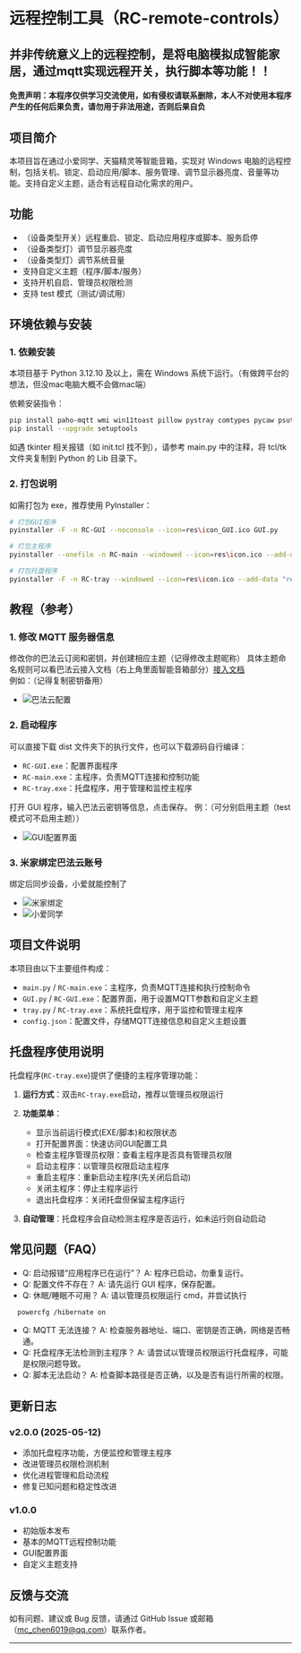 # 远程控制工具（RC-remote-controls）
## 并非传统意义上的远程控制，是将电脑模拟成智能家居，通过mqtt实现远程开关，执行脚本等功能！！
#### 免责声明：本程序仅供学习交流使用，如有侵权请联系删除，本人不对使用本程序产生的任何后果负责，请勿用于非法用途，否则后果自负

## 项目简介

本项目旨在通过小爱同学、天猫精灵等智能音箱，实现对 Windows 电脑的远程控制，包括关机、锁定、启动应用/脚本、服务管理、调节显示器亮度、音量等功能。支持自定义主题，适合有远程自动化需求的用户。

## 功能

- （设备类型开关）远程重启、锁定、启动应用程序或脚本、服务启停
- （设备类型灯）调节显示器亮度
- （设备类型灯）调节系统音量
- 支持自定义主题（程序/脚本/服务）
- 支持开机自启、管理员权限检测
- 支持 test 模式（测试/调试用）

## 环境依赖与安装

### 1. 依赖安装

本项目基于 Python 3.12.10 及以上，需在 Windows 系统下运行。（有做跨平台的想法，但没mac电脑大概不会做mac端）

依赖安装指令：

```bash
pip install paho-mqtt wmi win11toast pillow pystray comtypes pycaw psutil
pip install --upgrade setuptools
```

如遇 tkinter 相关报错（如 init.tcl 找不到），请参考 main.py 中的注释，将 tcl/tk 文件夹复制到 Python 的 Lib 目录下。

### 2. 打包说明

如需打包为 exe，推荐使用 PyInstaller：

```bash
# 打包GUI程序
pyinstaller -F -n RC-GUI --noconsole --icon=res\icon_GUI.ico GUI.py

# 打包主程序
pyinstaller --onefile -n RC-main --windowed --icon=res\icon.ico --add-data "res\icon.ico;." main.py

# 打包托盘程序
pyinstaller -F -n RC-tray --windowed --icon=res\icon.ico --add-data "res\icon.ico;." tray.py
```

## 教程（参考）

### 1. 修改 MQTT 服务器信息

修改你的巴法云订阅和密钥，并创建相应主题（记得修改主题昵称） 具体主题命名规则可以看巴法云接入文档（右上角里面智能音箱部分）[接入文档](https://cloud.bemfa.com/docs/src/speaker_mi.html)  
例如：（记得复制密钥备用）

- ![巴法云配置](res/巴法云.png)

### 2. 启动程序

可以直接下载 dist 文件夹下的执行文件，也可以下载源码自行编译：  
- `RC-GUI.exe`：配置界面程序
- `RC-main.exe`：主程序，负责MQTT连接和控制功能
- `RC-tray.exe`：托盘程序，用于管理和监控主程序

打开 GUI 程序，输入巴法云密钥等信息，点击保存。
例：（可分别启用主题（test 模式可不启用主题））

- ![GUI配置界面](res/GUI.png)

### 3. 米家绑定巴法云账号

绑定后同步设备，小爱就能控制了

- ![米家绑定](res/米家.jpg)
- ![小爱同学](res/小爱同学.jpg)

## 项目文件说明

本项目由以下主要组件构成：

- `main.py` / `RC-main.exe`：主程序，负责MQTT连接和执行控制命令
- `GUI.py` / `RC-GUI.exe`：配置界面，用于设置MQTT参数和自定义主题
- `tray.py` / `RC-tray.exe`：系统托盘程序，用于监控和管理主程序
- `config.json`：配置文件，存储MQTT连接信息和自定义主题设置

## 托盘程序使用说明

托盘程序(`RC-tray.exe`)提供了便捷的主程序管理功能：

1. **运行方式**：双击`RC-tray.exe`启动，推荐以管理员权限运行
2. **功能菜单**：
   - 显示当前运行模式(EXE/脚本)和权限状态
   - 打开配置界面：快速访问GUI配置工具
   - 检查主程序管理员权限：查看主程序是否具有管理员权限
   - 启动主程序：以管理员权限启动主程序
   - 重启主程序：重新启动主程序(先关闭后启动)
   - 关闭主程序：停止主程序运行
   - 退出托盘程序：关闭托盘但保留主程序运行

3. **自动管理**：托盘程序会自动检测主程序是否运行，如未运行则自动启动

## 常见问题（FAQ）

- Q: 启动报错“应用程序已在运行”？
  A: 程序已启动，勿重复运行。
- Q: 配置文件不存在？
  A: 请先运行 GUI 程序，保存配置。
- Q: 休眠/睡眠不可用？
  A: 请以管理员权限运行 cmd，并尝试执行
```bash
  powercfg /hibernate on
```
- Q: MQTT 无法连接？
  A: 检查服务器地址、端口、密钥是否正确，网络是否畅通。
- Q: 托盘程序无法检测到主程序？
  A: 请尝试以管理员权限运行托盘程序，可能是权限问题导致。
- Q: 脚本无法启动？
  A: 检查脚本路径是否正确，以及是否有运行所需的权限。

## 更新日志

### v2.0.0 (2025-05-12)
- 添加托盘程序功能，方便监控和管理主程序
- 改进管理员权限检测机制
- 优化进程管理和启动流程
- 修复已知问题和稳定性改进

### v1.0.0
- 初始版本发布
- 基本的MQTT远程控制功能
- GUI配置界面
- 自定义主题支持

## 反馈与交流

如有问题、建议或 Bug 反馈，请通过 GitHub Issue 或邮箱（mc_chen6019@qq.com）联系作者。

---
